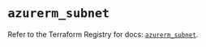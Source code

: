 # `azurerm_subnet`

Refer to the Terraform Registry for docs: [`azurerm_subnet`](https://registry.terraform.io/providers/hashicorp/azurerm/3.98.0/docs/resources/subnet).
